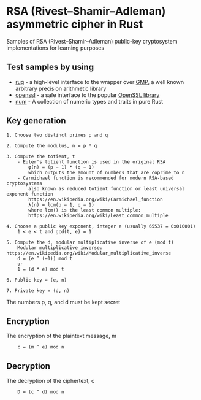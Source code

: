 # RSA (Rivest–Shamir–Adleman) asymmetric cipher in Rust

Samples of RSA (Rivest–Shamir–Adleman) public-key cryptosystem implementations for learning purposes

## Test samples by using

- [rug](https://crates.io/crates/rug) - a high-level interface to the wrapper over [GMP](https://gmplib.org/), a well known arbitrary precision arithmetic library
- [openssl](https://crates.io/crates/openssl) - a safe interface to the popular [OpenSSL library](https://www.openssl.org/)
- [num](https://crates.io/crates/num) - A collection of numeric types and traits in pure Rust

## Key generation

```text
1. Choose two distinct primes p and q

2. Compute the modulus, n = p * q

3. Compute the totient, t
    - Euler's totient function is used in the original RSA
        φ(n) = (p − 1) * (q − 1)
        which outputs the amount of numbers that are coprime to n
    - Carmichael function is recommended for modern RSA-based cryptosystems
        also known as reduced totient function or least universal exponent function
        https://en.wikipedia.org/wiki/Carmichael_function
        λ(n) = lcm(p − 1, q − 1)
        where lcm() is the least common multiple:
        https://en.wikipedia.org/wiki/Least_common_multiple

4. Choose a public key exponent, integer e (usually 65537 = 0x010001)
    1 < e < t and gcd(t, e) = 1

5. Compute the d, modular multiplicative inverse of e (mod t)
    Modular multiplicative inverse: https://en.wikipedia.org/wiki/Modular_multiplicative_inverse
    d = (e ^ (−1)) mod t
    or 
    1 = (d * e) mod t

6. Public key = (e, n)

7. Private key = (d, n)
```

The numbers p, q, and d must be kept secret

## Encryption

The encryption of the plaintext message, m

```text
    c = (m ^ e) mod n
```

## Decryption

The decryption of the ciphertext, c

```text
    D = (c ^ d) mod n
```

